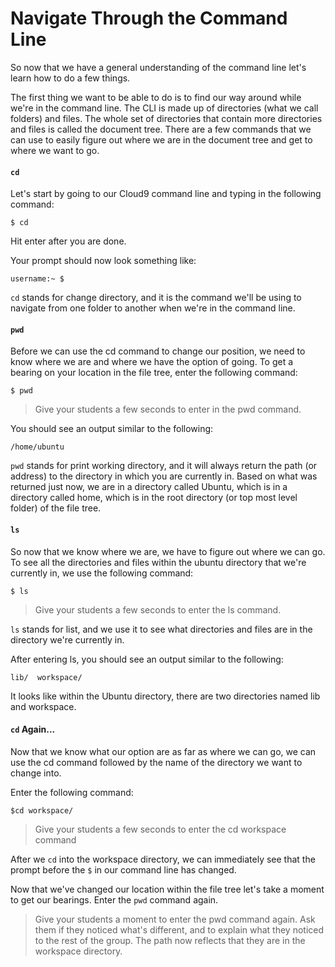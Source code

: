 # Navigate Through the Command Line
So now that we have a general understanding of the command line let's learn how to do a few things.

The first thing we want to be able to do is to find our way around while we're in the command line. The CLI is made up of directories (what we call folders) and files. The whole set of directories that contain more directories and files is called the document tree. There are a few commands that we can use to easily figure out where we are in the document tree and get to where we want to go.

#### `cd`
  Let's start by going to our Cloud9 command line and typing in the following command:
  ```shell
  $ cd
  ```

  Hit enter after you are done.

  Your prompt should now look something like:
  ```shell
  username:~ $
  ```
  `cd` stands for change directory, and it is the command we'll be using to navigate from one folder to another when we're in the command line.

#### `pwd`
  Before we can use the cd command to change our position, we need to know where we are and where we have the option of going. To get a bearing on your location in the file tree, enter the following command:
  ```shell
  $ pwd
  ```
  >Give your students a few seconds to enter in the pwd command.

  You should see an output similar to the following:
  ```shell
  /home/ubuntu
  ```

  `pwd` stands for print working directory, and it will always return the path (or address) to the directory in which you are currently in. Based on what was returned just now, we are in a directory called Ubuntu, which is in a directory called home, which is in the root directory (or top most level folder) of the file tree.

#### `ls`
  So now that we know where we are, we have to figure out where we can go. To see all the directories and files within the ubuntu directory that we're currently in, we use the following command:
  ```shell
  $ ls
  ```

  >Give your students a few seconds to enter the ls command.

  `ls` stands for list, and we use it to see what directories and files are in the directory we're currently in.

  After entering ls, you should see an output similar to the following:
  ```shell
  lib/  workspace/
  ```

  It looks like within the Ubuntu directory, there are two directories named lib and workspace.

#### `cd` Again...
  Now that we know what our option are as far as where we can go, we can use the cd command followed by the name of the directory we want to change into.

  Enter the following command:
  ```shell
  $cd workspace/
  ```

  >Give your students a few seconds to enter the cd workspace command

  After we `cd` into the workspace directory, we can immediately see that the prompt before the `$` in our command line has changed.

  Now that we've changed our location within the file tree let's take a moment to get our bearings. Enter the `pwd` command again.

  >Give your students a moment to enter the pwd command again. Ask them if they noticed what's different, and to explain what they noticed to the rest of the group. The path now reflects that they are in the workspace directory.
